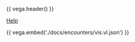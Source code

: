 {{ vega.header() }}

<a href="../help/index.html" class="icon fa fa-question-circle"> Help</a>

{{ vega.embed('./docs/encounters/vis.vl.json') }}


<style>
/* hack to turn off gray background in the readthedocs theme */
.wy-nav-content-wrap { background-color: #fcfcfc !important; }
</style>
